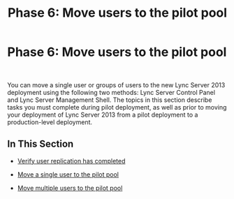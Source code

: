 ﻿---
title: 'Phase 6: Move users to the pilot pool'
TOCTitle: 'Phase 6: Move users to the pilot pool'
ms:assetid: 676df4a5-2ef8-4f12-8b92-ce133d731fcc
ms:mtpsurl: https://technet.microsoft.com/en-us/library/JJ204968(v=OCS.15)
ms:contentKeyID: 48184388
ms.date: 07/23/2014
mtps_version: v=OCS.15
---

# Phase 6: Move users to the pilot pool

 


You can move a single user or groups of users to the new Lync Server 2013 deployment using the following two methods: Lync Server Control Panel and Lync Server Management Shell. The topics in this section describe tasks you must complete during pilot deployment, as well as prior to moving your deployment of Lync Server 2013 from a pilot deployment to a production-level deployment.

## In This Section

  - [Verify user replication has completed](verify-user-replication-has-completed_1.md)

  - [Move a single user to the pilot pool](move-a-single-user-to-the-pilot-pool_1.md)

  - [Move multiple users to the pilot pool](move-multiple-users-to-the-pilot-pool_1.md)

